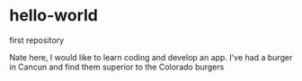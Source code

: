 # hello-world
first repository

Nate here, I would like to learn coding and develop an app.
I've had a burger in Cancun and find them superior to the Colorado burgers
